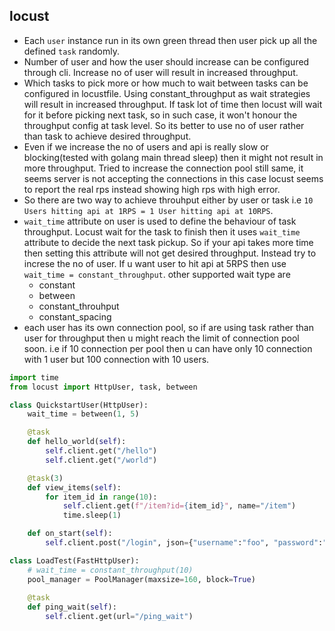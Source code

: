 ## locust
* Each `user` instance run in its own green thread then user pick up all the defined `task` randomly.
* Number of user and how the user should increase can be configured through cli. Increase no of user will result in increased throughput.
* Which tasks to pick more or how much to wait between tasks can be configured in locustfile. Using constant_throughput as wait strategies will result in increased throughput. If task lot of time then locust will wait for it before picking next task, so in such case, it won't honour the throughput config at task level. So its better to use no of user rather than task to achieve desired throughput.
* Even if we increase the no of users and api is really slow or blocking(tested with golang main thread sleep) then it might not result in more throughput. Tried to increase the connection pool still same, it seems server is not accepting the connections in this case locust seems to report the real rps instead showing high rps with high error.
* So there are two way to achieve throuhput either by user or task i.e `10 Users hitting api at 1RPS = 1 User hitting api at 10RPS`.
* `wait_time` attribute on user is used to define the behaviour of task throughput. Locust wait for the task to finish then it uses `wait_time` attribute to decide the next task pickup. So if your api takes more time then setting this attribute will not get desired throughput. Instead try to increse the no of user. If u want user to hit api at 5RPS then use `wait_time = constant_throughput`. other supported wait type are
    * constant
    * between
    * constant_throuhput
    * constant_spacing
* each user has its own connection pool, so if are using task rather than user for throughput then u might reach the limit of connection pool soon. i.e if 10 connection per pool then u can have only 10 connection with 1 user but 100 connection with 10 users.


```python
import time
from locust import HttpUser, task, between

class QuickstartUser(HttpUser):
    wait_time = between(1, 5)

    @task
    def hello_world(self):
        self.client.get("/hello")
        self.client.get("/world")

    @task(3)
    def view_items(self):
        for item_id in range(10):
            self.client.get(f"/item?id={item_id}", name="/item")
            time.sleep(1)

    def on_start(self):
        self.client.post("/login", json={"username":"foo", "password":"bar"})
```

```python
class LoadTest(FastHttpUser):
    # wait_time = constant_throughput(10)
    pool_manager = PoolManager(maxsize=160, block=True)
    
    @task
    def ping_wait(self):
        self.client.get(url="/ping_wait")
```